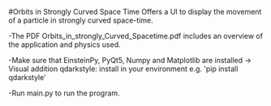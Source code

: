 #Orbits in Strongly Curved Space Time
Offers a UI to display the movement of a particle in strongly curved space-time.

-The PDF Orbits_in_strongly_Curved_Spacetime.pdf includes an overview of the application and physics used.

-Make sure that EinsteinPy, PyQt5, Numpy and Matplotlib are installed
-> Visual addition qdarkstyle: install in your environment e.g. 'pip install qdarkstyle'

-Run main.py to run the program.
